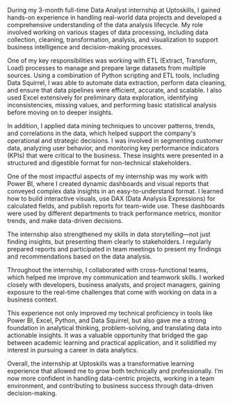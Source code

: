 During my 3-month full-time Data Analyst internship at Uptoskills, I gained hands-on experience in handling real-world data projects and developed a comprehensive understanding of the data analysis lifecycle. My role involved working on various stages of data processing, including data collection, cleaning, transformation, analysis, and visualization to support business intelligence and decision-making processes.

One of my key responsibilities was working with ETL (Extract, Transform, Load) processes to manage and prepare large datasets from multiple sources. Using a combination of Python scripting and ETL tools, including Data Squirrel, I was able to automate data extraction, perform data cleaning, and ensure that data pipelines were efficient, accurate, and scalable. I also used Excel extensively for preliminary data exploration, identifying inconsistencies, missing values, and performing basic statistical analysis before moving on to deeper insights.

In addition, I applied data mining techniques to uncover patterns, trends, and correlations in the data, which helped support the company's operational and strategic decisions. I was involved in segmenting customer data, analyzing user behavior, and monitoring key performance indicators (KPIs) that were critical to the business. These insights were presented in a structured and digestible format for non-technical stakeholders.

One of the most impactful aspects of my internship was my work with Power BI, where I created dynamic dashboards and visual reports that conveyed complex data insights in an easy-to-understand format. I learned how to build interactive visuals, use DAX (Data Analysis Expressions) for calculated fields, and publish reports for team-wide use. These dashboards were used by different departments to track performance metrics, monitor trends, and make data-driven decisions.

The internship also strengthened my skills in data storytelling—not just finding insights, but presenting them clearly to stakeholders. I regularly prepared reports and participated in team meetings to present my findings and recommendations based on the data analysis.

Throughout the internship, I collaborated with cross-functional teams, which helped me improve my communication and teamwork skills. I worked closely with developers, business analysts, and project managers, gaining exposure to the real-time challenges that come with working on data in a business context.

This experience not only improved my technical proficiency in tools like Power BI, Excel, Python, and Data Squirrel, but also gave me a strong foundation in analytical thinking, problem-solving, and translating data into actionable insights. It was a valuable opportunity that bridged the gap between academic learning and practical application, and it solidified my interest in pursuing a career in data analytics.

Overall, the internship at Uptoskills was a transformative learning experience that allowed me to grow both technically and professionally. I’m now more confident in handling data-centric projects, working in a team environment, and contributing to business success through data-driven decision-making.
